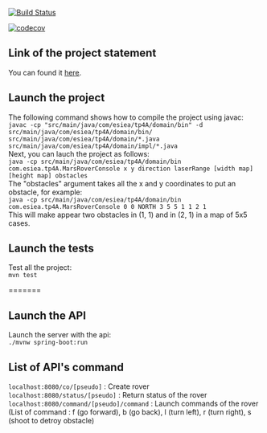 [![Build Status](https://travis-ci.com/Skylabe/TP1-TeamBGs.svg?branch=master)](https://travis-ci.com/Skylabe/TP1-TeamBGs)

[![codecov](https://codecov.io/gh/Skylabe/TP1-TeamBGs/branch/master/graph/badge.svg)](https://codecov.io/gh/Skylabe/TP1-TeamBGs)


## Link of the project statement
You can found it [here](https://github.com/ledoyen/tp-java/blob/master/projet/4A_2020/TP.md).

## Launch the project
The following command shows how to compile the project using javac:  
```javac -cp "src/main/java/com/esiea/tp4A/domain/bin" -d src/main/java/com/esiea/tp4A/domain/bin/ src/main/java/com/esiea/tp4A/domain/*.java src/main/java/com/esiea/tp4A/domain/impl/*.java```  
Next, you can lauch the project as follows:  
```java -cp src/main/java/com/esiea/tp4A/domain/bin com.esiea.tp4A.MarsRoverConsole x y direction laserRange [width map] [height map] obstacles```  
The "obstacles" argument takes all the x and y coordinates to put an obstacle, for example:  
```java -cp src/main/java/com/esiea/tp4A/domain/bin com.esiea.tp4A.MarsRoverConsole 0 0 NORTH 3 5 5 1 1 2 1```  
This will make appear two obstacles in (1, 1) and in (2, 1) in a map of 5x5 cases.

## Launch the tests
Test all the project:  
```mvn test```  

=======

## Launch the API
Launch the server with the api:  
```./mvnw spring-boot:run```  

## List of API's command
```localhost:8080/co/[pseudo]``` : Create rover  
```localhost:8080/status/[pseudo]``` : Return status of the rover  
```localhost:8080/command/[pseudo]/command``` : Launch commands of the rover  
(List of command : f (go forward), b (go back), l (turn left), r (turn right), s (shoot to detroy obstacle)
